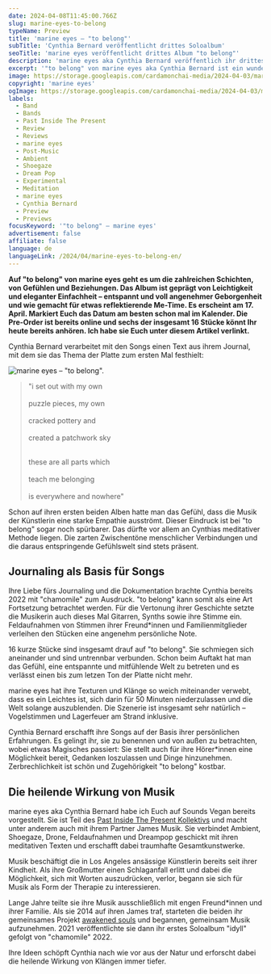 ```yaml
---
date: 2024-04-08T11:45:00.766Z
slug: marine-eyes-to-belong
typeName: Preview
title: 'marine eyes – "to belong"'
subTitle: 'Cynthia Bernard veröffentlicht drittes Soloalbum'
seoTitle: 'marine eyes veröffentlicht drittes Album "to belong"'
description: 'marine eyes aka Cynthia Bernard veröffentlich ihr drittes Soloalbum auf Past Inside The Present. Holt Euch hier alle Insights und hört direkt rein in die 16 Ambient/Dream Pop/Shoegaze-Stücke!'
excerpt: '"to belong" von marine eyes aka Cynthia Bernard ist ein wundervolles Album, das Ambient, Dream Pop und Shoegaze geschickt und gefühlvoll mit angenehmen Field Recordings verbindet. Hört jetzt hier direkt rein und erfahrt mehr über die Platte und die Künstlerin dahinter.'
image: https://storage.googleapis.com/cardamonchai-media/2024-04-03/marine-eyes-to-belong-jpg-imagine-b8b898_a69687_1024_768/640.webp
copyright: 'marine eyes'
ogImage: https://storage.googleapis.com/cardamonchai-media/2024-04-03/marine-eyes-to-belong-og-jpg-imagine-e8e8e8_c1b8ae_1200_628/640.webp
labels:
  - Band
  - Bands
  - Past Inside The Present
  - Review
  - Reviews
  - marine eyes
  - Post-Music
  - Ambient
  - Shoegaze
  - Dream Pop
  - Experimental
  - Meditation
  - marine eyes
  - Cynthia Bernard
  - Preview
  - Previews
focusKeyword: '"to belong" – marine eyes'
advertisement: false
affiliate: false
language: de
languageLink: /2024/04/marine-eyes-to-belong-en/
---
```


**Auf "to belong" von marine eyes geht es um die zahlreichen Schichten, von Gefühlen und Beziehungen. Das Album ist geprägt von Leichtigkeit und eleganter Einfachheit – entspannt und voll angenehmer Geborgenheit und wie gemacht für etwas reflektierende Me-Time. Es erscheint am 17. April. Markiert Euch das Datum am besten schon mal im Kalender. Die Pre-Order ist bereits online und sechs der insgesamt 16 Stücke könnt Ihr heute bereits anhören. Ich habe sie Euch unter diesem Artikel verlinkt.**

Cynthia Bernard verarbeitet mit den Songs einen Text aus ihrem Journal, mit dem sie das Thema der Platte zum ersten Mal festhielt:

![marine eyes – "to belong".](https://storage.googleapis.com/cardamonchai-media/2024-04-03/marine-eyes-to-belong-front-png-imagine-e8e8e8_d7d5d3_1120_1120/640.webp 'marine eyes aka Cynthia Bernard. Bild/Picture: Cynthia Bernard, Instagram')

> "i set out with my own<br></br> puzzle pieces, my own<br></br> cracked pottery and <br></br> created a patchwork sky<br></br>
>
> these are all parts which<br></br> teach me belonging<br></br> is everywhere and nowhere"

Schon auf ihren ersten beiden Alben hatte man das Gefühl, dass die Musik der Künstlerin eine starke Empathie ausströmt. Dieser Eindruck ist bei "to belong" sogar noch spürbarer. Das dürfte vor allem an Cynthias meditativer Methode liegen. Die zarten Zwischentöne menschlicher Verbindungen und die daraus entspringende Gefühlswelt sind stets präsent.

## Journaling als Basis für Songs

Ihre Liebe fürs Journaling und die Dokumentation brachte Cynthia bereits 2022 mit "chamomile" zum Ausdruck. "to belong" kann somit als eine Art Fortsetzung betrachtet werden. Für die Vertonung ihrer Geschichte setzte die Musikerin auch dieses Mal Gitarren, Synths sowie ihre Stimme ein. Feldaufnahmen von Stimmen ihrer Freund\*innen und Familienmitglieder verleihen den Stücken eine angenehm persönliche Note.

16 kurze Stücke sind insgesamt drauf auf "to belong". Sie schmiegen sich aneinander und sind untrennbar verbunden. Schon beim Auftakt hat man das Gefühl, eine entspannte und mitfühlende Welt zu betreten und es verlässt einen bis zum letzen Ton der Platte nicht mehr.

marine eyes hat ihre Texturen und Klänge so weich miteinander verwebt, dass es ein Leichtes ist, sich darin für 50 Minuten niederzulassen und die Welt solange auszublenden. Die Szenerie ist insgesamt sehr natürlich – Vogelstimmen und Lagerfeuer am Strand inklusive.

Cynthia Bernard erschafft ihre Songs auf der Basis ihrer persönlichen Erfahrungen. Es gelingt ihr, sie zu benennen und von außen zu betrachten, wobei etwas Magisches passiert: Sie stellt auch für ihre Hörer\*innen eine Möglichkeit bereit, Gedanken loszulassen und Dinge hinzunehmen. Zerbrechlichkeit ist schön und Zugehörigkeit "to belong" kostbar.

## Die heilende Wirkung von Musik

marine eyes aka Cynthia Bernard habe ich Euch auf Sounds Vegan bereits vorgestellt. Sie ist Teil des [Past Inside The Present Kollektivs](/tag/past-inside-the-present) und macht unter anderem auch mit ihrem Partner James Musik. Sie verbindet Ambient, Shoegaze, Drone, Feldaufnahmen und Dreampop geschickt mit ihren meditativen Texten und erschafft dabei traumhafte Gesamtkunstwerke.

Musik beschäftigt die in Los Angeles ansässige Künstlerin bereits seit ihrer Kindheit. Als ihre Großmutter einen Schlaganfall erlitt und dabei die Möglichkeit, sich mit Worten auszudrücken, verlor, begann sie sich für Musik als Form der Therapie zu interessieren.

Lange Jahre teilte sie ihre Musik ausschließlich mit engen Freund\*innen und ihrer Familie. Als sie 2014 auf ihren James traf, starteten die beiden ihr gemeinsames Projekt [awakened souls](/awakened-souls) und begannen, gemeinsam Musik aufzunehmen. 2021 veröffentlichte sie dann ihr erstes Soloalbum "idyll" gefolgt von "chamomile" 2022.

Ihre Ideen schöpft Cynthia nach wie vor aus der Natur und erforscht dabei die heilende Wirkung von Klängen immer tiefer.
